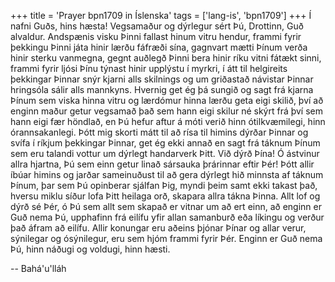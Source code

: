 +++
title = 'Prayer bpn1709 in Íslenska'
tags = ['lang-is', 'bpn1709']
+++
Í nafni Guðs, hins hæsta! Vegsamaður og dýr­legur sért Þú, Drottinn, Guð alvaldur. And­spænis visku Þinni fallast hinum vitru hendur, frammi fyrir þekkingu Þinni játa hinir lærðu fá­fræði sína, gagnvart mætti Þínum verða hinir sterku van­megna, gegnt auðlegð Þinni bera hinir ríku vitni fátækt sinni, frammi fyrir ljósi Þínu týnast hinir upplýstu í myrkri, í átt til helgireits þekkingar Þinnar snýr kjarni alls skilnings og um griðastað návistar Þinnar hringsóla sálir alls mann­kyns.
Hvernig get ég þá sungið og sagt frá kjarna Þínum sem viska hinna vitru og lærdómur hinna lærðu geta eigi skilið, því að enginn maður getur vegsamað það sem hann eigi skilur né skýrt frá því sem hann eigi fær höndlað, en Þú hefur aftur á móti verið hinn ótilkvæmilegi, hinn órannsakan­legi. Þótt mig skorti mátt til að rísa til himins dýrðar Þinnar og svífa í ríkjum þekkingar Þinnar, get ég ekki annað en sagt frá táknum Þínum sem eru talandi vottur um dýrlegt handarverk Þitt.
Við dýrð Þína! Ó ástvinur allra hjartna, Þú sem einn getur linað sársauka þrárinnar eftir Þér! Þótt allir íbúar himins og jarðar sameinuðust til að gera dýrlegt hið minnsta af táknum Þínum, þar sem Þú opinberar sjálfan Þig, myndi þeim samt ekki takast það, hversu miklu síður lofa Þitt heilaga orð, skapara allra tákna Þinna.
Allt lof og dýrð sé Þér, ó Þú sem allt sem skapað er vitnar um að ert einn, að enginn er Guð nema Þú, upphafinn frá eilífu yfir allan samanburð eða líkingu og verður það áfram að eilífu. Allir kon­ungar eru aðeins þjónar Þínar og allar verur, sýnilegar og ósýnilegur, eru sem hjóm frammi fyrir Þér. Enginn er Guð nema Þú, hinn náðugi og voldugi, hinn hæsti.

-- Bahá'u'lláh
